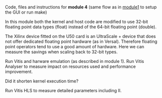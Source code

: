Code, files and instructions for **module 4** (same flow as in [module1](../module1_baseline) to setup the GUI or run make)

In this module both the kernel and host code are modified to use 32-bit floating point data types (float) instead of the 64-bit floating point (double).

The Xilinx device fitted on the U50 card is an UltraScale + device that does not offer dedicated floating point hardware (as in Versal). Therefore floating point operators tend to use a good amount of hardware. Here we can measure the savings when scaling back to 32-bit types.

Run Vitis and harware emulation (as described in module 1).
Run Vitis Analyser to measure impact on resources used and performance improvement.

Did it shorten kernel execution time?

Run Vitis HLS to measure detailed parameters including II.
